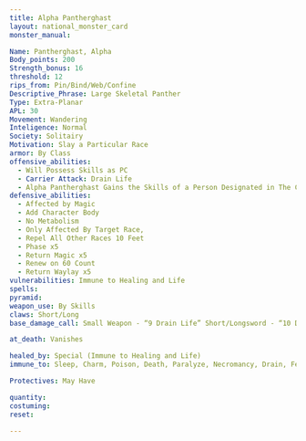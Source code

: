 ```yaml
---
title: Alpha Pantherghast
layout: national_monster_card
monster_manual: 

Name: Pantherghast, Alpha
Body_points: 200
Strength_bonus: 16
threshold: 12
rips_from: Pin/Bind/Web/Confine
Descriptive_Phrase: Large Skeletal Panther
Type: Extra-Planar
APL: 30 
Movement: Wandering
Inteligence: Normal
Society: Solitairy
Motivation: Slay a Particular Race
armor: By Class
offensive_abilities: 
  - Will Possess Skills as PC
  - Carrier Attack: Drain Life
  - Alpha Pantherghast Gains the Skills of a Person Designated in The Circle of Power at the Time of Summoning
defensive_abilities: 
  - Affected by Magic
  - Add Character Body
  - No Metabolism
  - Only Affected By Target Race, 
  - Repel All Other Races 10 Feet
  - Phase x5
  - Return Magic x5
  - Renew on 60 Count
  - Return Waylay x5
vulnerabilities: Immune to Healing and Life
spells: 
pyramid: 
weapon_use: By Skills
claws: Short/Long
base_damage_call: Small Weapon - “9 Drain Life” Short/Longsword - “10 Drain Life”

at_death: Vanishes

healed_by: Special (Immune to Healing and Life)
immune_to: Sleep, Charm, Poison, Death, Paralyze, Necromancy, Drain, Feeblemind, Vertigo

Protectives: May Have

quantity:
costuming:
reset:

---
```


